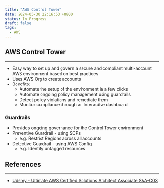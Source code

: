```yaml
---
title: "AWS Control Tower"
date: 2024-05-30 22:16:53 +0800
status: In Progress
draft: false
tags:
  - AWS
---
```

## AWS Control Tower
---
- Easy way to set up and govern a secure and compliant multi-account AWS environment based on best practices
- Uses AWS Org to create accounts
- Benefits:
	- Automate the setup of the environment in a few clicks
	- Automate ongoing policy management using guardrails
	- Detect policy violations and remediate them
	- Monitor compliance through an interactive dashboard

### Guardrails
- Provides ongoing governance for the Control Tower environment
- Preventive Guardrail - using SCPs
	- e.g. Restrict Regions across all accounts
- Detective Guardrail - using AWS Config
	- e.g. Identify untagged resources

## References
---
- [Udemy - Ultimate AWS Certified Solutions Architect Associate SAA-C03](https://www.udemy.com/course/aws-certified-solutions-architect-associate-saa-c03)
